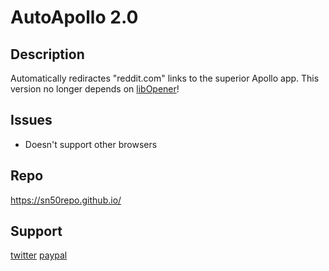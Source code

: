 # AutoApollo 2.0

## Description
Automatically rediractes "reddit.com" links to the superior Apollo app. This version no longer depends on [libOpener](https://github.com/hbang/libopener)!

## Issues
* Doesn't support other browsers

## Repo
https://sn50repo.github.io/

## Support
[twitter](https://twitter.com/lilboipham)
[paypal](https://www.paypal.com/cgi-bin/webscr?cmd=_donations&business=TBB3GGAEF9GJA&currency_code=USD&source=url)
